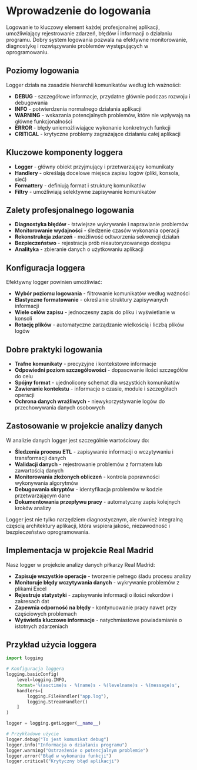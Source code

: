 # Wprowadzenie do logowania

Logowanie to kluczowy element każdej profesjonalnej aplikacji, umożliwiający rejestrowanie zdarzeń, błędów i informacji o działaniu programu. Dobry system logowania pozwala na efektywne monitorowanie, diagnostykę i rozwiązywanie problemów występujących w oprogramowaniu.

## Poziomy logowania

Logger działa na zasadzie hierarchii komunikatów według ich ważności:

- **DEBUG** - szczegółowe informacje, przydatne głównie podczas rozwoju i debugowania  
- **INFO** - potwierdzenia normalnego działania aplikacji  
- **WARNING** - wskazania potencjalnych problemów, które nie wpływają na główne funkcjonalności  
- **ERROR** - błędy uniemożliwiające wykonanie konkretnych funkcji  
- **CRITICAL** - krytyczne problemy zagrażające działaniu całej aplikacji  

## Kluczowe komponenty loggera

- **Logger** - główny obiekt przyjmujący i przetwarzający komunikaty  
- **Handlery** - określają docelowe miejsca zapisu logów (pliki, konsola, sieć)  
- **Formattery** - definiują format i strukturę komunikatów  
- **Filtry** - umożliwiają selektywne zapisywanie komunikatów  

## Zalety profesjonalnego logowania

- **Diagnostyka błędów** - łatwiejsze wykrywanie i naprawianie problemów  
- **Monitorowanie wydajności** - śledzenie czasów wykonania operacji  
- **Rekonstrukcja zdarzeń** - możliwość odtworzenia sekwencji działań  
- **Bezpieczeństwo** - rejestracja prób nieautoryzowanego dostępu  
- **Analityka** - zbieranie danych o użytkowaniu aplikacji  

## Konfiguracja loggera

Efektywny logger powinien umożliwiać:

- **Wybór poziomu logowania** - filtrowanie komunikatów według ważności  
- **Elastyczne formatowanie** - określanie struktury zapisywanych informacji  
- **Wiele celów zapisu** - jednoczesny zapis do pliku i wyświetlanie w konsoli  
- **Rotację plików** - automatyczne zarządzanie wielkością i liczbą plików logów  

## Dobre praktyki logowania

- **Trafne komunikaty** - precyzyjne i kontekstowe informacje  
- **Odpowiedni poziom szczegółowości** - dopasowanie ilości szczegółów do celu  
- **Spójny format** - ujednolicony schemat dla wszystkich komunikatów  
- **Zawieranie kontekstu** - informacje o czasie, module i szczegółach operacji  
- **Ochrona danych wrażliwych** - niewykorzystywanie logów do przechowywania danych osobowych  

## Zastosowanie w projekcie analizy danych

W analizie danych logger jest szczególnie wartościowy do:

- **Śledzenia procesu ETL** - zapisywanie informacji o wczytywaniu i transformacji danych  
- **Walidacji danych** - rejestrowanie problemów z formatem lub zawartością danych  
- **Monitorowania złożonych obliczeń** - kontrola poprawności wykonywania algorytmów  
- **Debugowania skryptów** - identyfikacja problemów w kodzie przetwarzającym dane  
- **Dokumentowania przepływu pracy** - automatyczny zapis kolejnych kroków analizy  

Logger jest nie tylko narzędziem diagnostycznym, ale również integralną częścią architektury aplikacji, która wspiera jakość, niezawodność i bezpieczeństwo oprogramowania.

## Implementacja w projekcie Real Madrid

Nasz logger w projekcie analizy danych piłkarzy Real Madrid:

- **Zapisuje wszystkie operacje** - tworzenie pełnego śladu procesu analizy  
- **Monitoruje błędy wczytywania danych** - wykrywanie problemów z plikami Excel  
- **Rejestruje statystyki** - zapisywanie informacji o ilości rekordów i zakresach dat  
- **Zapewnia odporność na błędy** - kontynuowanie pracy nawet przy częściowych problemach  
- **Wyświetla kluczowe informacje** - natychmiastowe powiadamianie o istotnych zdarzeniach  

## Przykład użycia loggera

```python
import logging

# Konfiguracja loggera
logging.basicConfig(
    level=logging.INFO,
    format='%(asctime)s - %(name)s - %(levelname)s - %(message)s',
    handlers=[
        logging.FileHandler("app.log"),
        logging.StreamHandler()
    ]
)

logger = logging.getLogger(__name__)

# Przykładowe użycie
logger.debug("To jest komunikat debug")
logger.info("Informacja o działaniu programu")
logger.warning("Ostrzeżenie o potencjalnym problemie")
logger.error("Błąd w wykonaniu funkcji")
logger.critical("Krytyczny błąd aplikacji")

